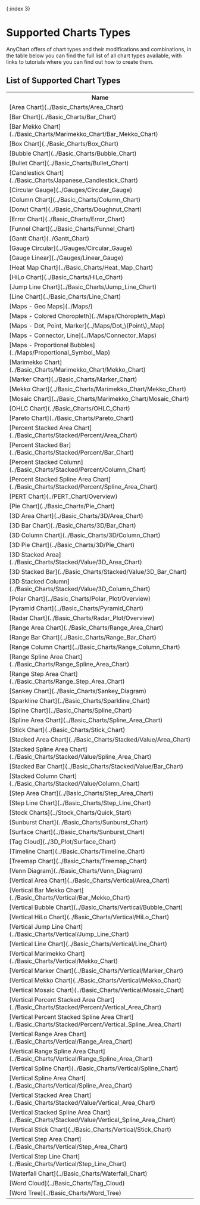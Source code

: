 {:index 3}
# Supported Charts Types

AnyChart offers of chart types and their modifications and combinations, 
in the table below you can find the full list of all chart types available, 
with links to tutorials where you can find out how to create them.
    
## List of Supported Chart Types

<table>
<tr><th>Name</th></tr>
<tr><td>[Area Chart](../Basic_Charts/Area_Chart)</td></tr>
<tr><td>[Bar Chart](../Basic_Charts/Bar_Chart)</td></tr>
<tr><td>[Bar Mekko Chart](../Basic_Charts/Marimekko_Chart/Bar_Mekko_Chart)</td></tr>
<tr><td>[Box Chart](../Basic_Charts/Box_Chart)</td></tr>
<tr><td>[Bubble Chart](../Basic_Charts/Bubble_Chart)</td></tr>
<tr><td>[Bullet Chart](../Basic_Charts/Bullet_Chart)</td></tr>
<tr><td>[Candlestick Chart](../Basic_Charts/Japanese_Candlestick_Chart)</td></tr>
<tr><td>[Circular Gauge](../Gauges/Circular_Gauge)</td></tr>
<tr><td>[Column Chart](../Basic_Charts/Column_Chart)</td></tr>
<tr><td>[Donut Chart](../Basic_Charts/Doughnut_Chart)</td></tr>
<tr><td>[Error Chart](../Basic_Charts/Error_Chart)</td></tr>
<tr><td>[Funnel Chart](../Basic_Charts/Funnel_Chart)</td></tr>
<tr><td>[Gantt Chart](../Gantt_Chart)</td></tr>
<tr><td>[Gauge Circular](../Gauges/Circular_Gauge)</td></tr>
<tr><td>[Gauge Linear](../Gauges/Linear_Gauge)</td></tr>
<tr><td>[Heat Map Chart](../Basic_Charts/Heat_Map_Chart)</td></tr>
<tr><td>[HiLo Chart](../Basic_Charts/HiLo_Chart)</td></tr>
<tr><td>[Jump Line Chart](../Basic_Charts/Jump_Line_Chart)</td></tr>
<tr><td>[Line Chart](../Basic_Charts/Line_Chart)</td></tr>
<tr><td>[Maps - Geo Maps](../Maps/)</td></tr>
<tr><td>[Maps - Colored Choropleth](../Maps/Choropleth_Map)</td></tr>
<tr><td>[Maps - Dot, Point, Marker](../Maps/Dot_\(Point\)_Map)</td></tr>
<tr><td>[Maps - Connector, Line](../Maps/Connector_Maps)</td></tr>
<tr><td>[Maps - Proportional Bubbles](../Maps/Proportional_Symbol_Map)</td></tr>
<tr><td>[Marimekko Chart](../Basic_Charts/Marimekko_Chart/Mekko_Chart)</td></tr>
<tr><td>[Marker Chart](../Basic_Charts/Marker_Chart)</td></tr>
<tr><td>[Mekko Chart](../Basic_Charts/Marimekko_Chart/Mekko_Chart)</td></tr>
<tr><td>[Mosaic Chart](../Basic_Charts/Marimekko_Chart/Mosaic_Chart)</td></tr>
<tr><td>[OHLC Chart](../Basic_Charts/OHLC_Chart)</td></tr>
<tr><td>[Pareto Chart](../Basic_Charts/Pareto_Chart)</td></tr>
<tr><td>[Percent Stacked Area Chart](../Basic_Charts/Stacked/Percent/Area_Chart)</td></tr>
<tr><td>[Percent Stacked Bar](../Basic_Charts/Stacked/Percent/Bar_Chart)</td></tr>
<tr><td>[Percent Stacked Column](../Basic_Charts/Stacked/Percent/Column_Chart)</td></tr>
<tr><td>[Percent Stacked Spline Area Chart](../Basic_Charts/Stacked/Percent/Spline_Area_Chart)</td></tr>
<tr><td>[PERT Chart](../PERT_Chart/Overview)</td></tr>
<tr><td>[Pie Chart](../Basic_Charts/Pie_Chart)</td></tr>
<tr><td>[3D Area Chart](../Basic_Charts/3D/Area_Chart)</td></tr>
<tr><td>[3D Bar Chart](../Basic_Charts/3D/Bar_Chart)</td></tr>
<tr><td>[3D Column Chart](../Basic_Charts/3D/Column_Chart)</td></tr>
<tr><td>[3D Pie Chart](../Basic_Charts/3D/Pie_Chart)</td></tr>
<tr><td>[3D Stacked Area](../Basic_Charts/Stacked/Value/3D_Area_Chart)</td></tr>
<tr><td>[3D Stacked Bar](../Basic_Charts/Stacked/Value/3D_Bar_Chart)</td></tr>
<tr><td>[3D Stacked Column](../Basic_Charts/Stacked/Value/3D_Column_Chart)</td></tr>
<tr><td>[Polar Chart](../Basic_Charts/Polar_Plot/Overview)</td></tr>
<tr><td>[Pyramid Chart](../Basic_Charts/Pyramid_Chart)</td></tr>
<tr><td>[Radar Chart](../Basic_Charts/Radar_Plot/Overview)</td></tr>
<tr><td>[Range Area Chart](../Basic_Charts/Range_Area_Chart)</td></tr>
<tr><td>[Range Bar Chart](../Basic_Charts/Range_Bar_Chart)</td></tr>
<tr><td>[Range Column Chart](../Basic_Charts/Range_Column_Chart)</td></tr>
<tr><td>[Range Spline Area Chart](../Basic_Charts/Range_Spline_Area_Chart)</td></tr>
<tr><td>[Range Step Area Chart](../Basic_Charts/Range_Step_Area_Chart)</td></tr>
<tr><td>[Sankey Chart](../Basic_Charts/Sankey_Diagram)</td></tr>
<tr><td>[Sparkline Chart](../Basic_Charts/Sparkline_Chart)</td></tr>
<tr><td>[Spline Chart](../Basic_Charts/Spline_Chart)</td></tr>
<tr><td>[Spline Area Chart](../Basic_Charts/Spline_Area_Chart)</td></tr> 
<tr><td>[Stick Chart](../Basic_Charts/Stick_Chart)</td></tr>
<tr><td>[Stacked Area Chart](../Basic_Charts/Stacked/Value/Area_Chart)</td></tr>
<tr><td>[Stacked Spline Area Chart](../Basic_Charts/Stacked/Value/Spline_Area_Chart)</td></tr>
<tr><td>[Stacked Bar Chart](../Basic_Charts/Stacked/Value/Bar_Chart)</td></tr>
<tr><td>[Stacked Column Chart](../Basic_Charts/Stacked/Value/Column_Chart)</td></tr>
<tr><td>[Step Area Chart](../Basic_Charts/Step_Area_Chart)</td></tr> 
<tr><td>[Step Line Chart](../Basic_Charts/Step_Line_Chart)</td></tr>
<tr><td>[Stock Charts](../Stock_Charts/Quick_Start)</td></tr>
<tr><td>[Sunburst Chart](../Basic_Charts/Sunburst_Chart)</td></tr>
<tr><td>[Surface Chart](../Basic_Charts/Sunburst_Chart)</td></tr>
<tr><td>[Tag Cloud](../3D_Plot/Surface_Chart)</td></tr>
<tr><td>[Timeline Chart](../Basic_Charts/Timeline_Chart)</td></tr>
<tr><td>[Treemap Chart](../Basic_Charts/Treemap_Chart)</td></tr>
<tr><td>[Venn Diagram](../Basic_Charts/Venn_Diagram)</td></tr>
<tr><td>[Vertical Area Chart](../Basic_Charts/Vertical/Area_Chart)</td></tr>
<tr><td>[Vertical Bar Mekko Chart](../Basic_Charts/Vertical/Bar_Mekko_Chart)</td></tr>
<tr><td>[Vertical Bubble Chart](../Basic_Charts/Vertical/Bubble_Chart)</td></tr>
<tr><td>[Vertical HiLo Chart](../Basic_Charts/Vertical/HiLo_Chart)</td></tr>
<tr><td>[Vertical Jump Line Chart](../Basic_Charts/Vertical/Jump_Line_Chart)</td></tr>
<tr><td>[Vertical Line Chart](../Basic_Charts/Vertical/Line_Chart)</td></tr>
<tr><td>[Vertical Marimekko Chart](../Basic_Charts/Vertical/Mekko_Chart)</td></tr>
<tr><td>[Vertical Marker Chart](../Basic_Charts/Vertical/Marker_Chart)</td></tr>
<tr><td>[Vertical Mekko Chart](../Basic_Charts/Vertical/Mekko_Chart)</td></tr>
<tr><td>[Vertical Mosaic Chart](../Basic_Charts/Vertical/Mosaic_Chart)</td></tr>
<tr><td>[Vertical Percent Stacked Area Chart](../Basic_Charts/Stacked/Percent/Vertical_Area_Chart)</td></tr>
<tr><td>[Vertical Percent Stacked Spline Area Chart](../Basic_Charts/Stacked/Percent/Vertical_Spline_Area_Chart)</td></tr>
<tr><td>[Vertical Range Area Chart](../Basic_Charts/Vertical/Range_Area_Chart)</td></tr>
<tr><td>[Vertical Range Spline Area Chart](../Basic_Charts/Vertical/Range_Spline_Area_Chart)</td></tr>
<tr><td>[Vertical Spline Chart](../Basic_Charts/Vertical/Spline_Chart)</td></tr>
<tr><td>[Vertical Spline Area Chart](../Basic_Charts/Vertical/Spline_Area_Chart)</td></tr> 
<tr><td>[Vertical Stacked Area Chart](../Basic_Charts/Stacked/Value/Vertical_Area_Chart)</td></tr>
<tr><td>[Vertical Stacked Spline Area Chart](../Basic_Charts/Stacked/Value/Vertical_Spline_Area_Chart)</td></tr>
<tr><td>[Vertical Stick Chart](../Basic_Charts/Vertical/Stick_Chart)</td></tr>
<tr><td>[Vertical Step Area Chart](../Basic_Charts/Vertical/Step_Area_Chart)</td></tr> 
<tr><td>[Vertical Step Line Chart](../Basic_Charts/Vertical/Step_Line_Chart)</td></tr>
<tr><td>[Waterfall Chart](../Basic_Charts/Waterfall_Chart)</td></tr>
<tr><td>[Word Cloud](../Basic_Charts/Tag_Cloud)</td></tr>
<tr><td>[Word Tree](../Basic_Charts/Word_Tree)</td></tr>
</table>

